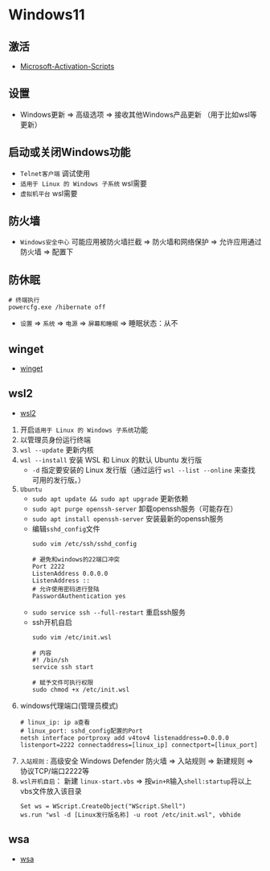# Windows11

## 激活

- [Microsoft-Activation-Scripts](https://github.com/massgravel/Microsoft-Activation-Scripts)

## 设置

- Windows更新 => 高级选项 => 接收其他Windows产品更新 （用于比如wsl等更新）

## 启动或关闭Windows功能

- `Telnet客户端` 调试使用
- `适用于 Linux 的 Windows 子系统` wsl需要
- `虚拟机平台` wsl需要

## 防火墙

- `Windows安全中心` 可能应用被防火墙拦截 => 防火墙和网络保护 => 允许应用通过防火墙 => 配置下

## 防休眠
```shell
# 终端执行
powercfg.exe /hibernate off
```
- `设置` => `系统` => `电源` => `屏幕和睡眠` => 睡眠状态：从不

## winget

- [winget](https://learn.microsoft.com/zh-cn/windows/package-manager/winget/)

## wsl2

- [wsl2](https://learn.microsoft.com/zh-cn/windows/wsl/)

1. 开启`适用于 Linux 的 Windows 子系统`功能
2. 以管理员身份运行终端
3. `wsl --update` 更新内核
4. `wsl --install`  安装 WSL 和 Linux 的默认 Ubuntu 发行版
    - `-d`  指定要安装的 Linux 发行版（通过运行 `wsl --list --online` 来查找可用的发行版。）
5. `Ubuntu`
    - `sudo apt update && sudo apt upgrade` 更新依赖
    - `sudo apt purge openssh-server` 卸载openssh服务（可能存在）
    - `sudo apt install openssh-server` 安装最新的openssh服务
    - 编辑`sshd_config`文件
        ```shell
        sudo vim /etc/ssh/sshd_config

        # 避免和windows的22端口冲突
        Port 2222
        ListenAddress 0.0.0.0
        ListenAddress ::
        # 允许使用密码进行登陆
        PasswordAuthentication yes
        ```
    - `sudo service ssh --full-restart` 重启ssh服务
    - ssh开机自启
        ```shell 
        sudo vim /etc/init.wsl

        # 内容
        #! /bin/sh
        service ssh start

        # 赋予文件可执行权限
        sudo chmod +x /etc/init.wsl
        ```
6. windows代理端口(管理员模式)
    ```shell
    # linux_ip: ip a查看
    # linux_port: sshd_config配置的Port
    netsh interface portproxy add v4tov4 listenaddress=0.0.0.0 listenport=2222 connectaddress=[linux_ip] connectport=[linux_port]
    ```
7. `入站规则` : 高级安全 Windows Defender 防火墙 => 入站规则 => 新建规则 => 协议TCP/端口2222等
8. `wsl开机自启`： 新建 `linux-start.vbs` => 按`win+R`输入`shell:startup`将以上vbs文件放入该目录
    ```vbs
    Set ws = WScript.CreateObject("WScript.Shell")        
    ws.run "wsl -d [Linux发行版名称] -u root /etc/init.wsl", vbhide
    ```


## wsa
- [wsa](https://learn.microsoft.com/zh-cn/windows/android/wsa/)